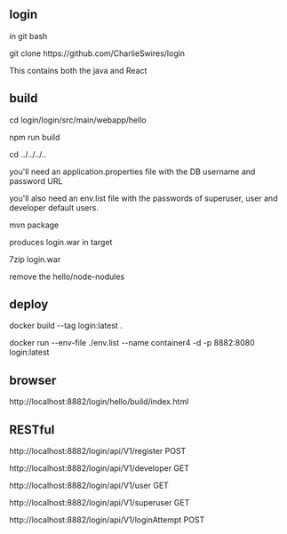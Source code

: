 login
-----
<p>in git bash</p>
<p>git clone https://github.com/CharlieSwires/login

<p>This contains both the java and React</p>

build
-----
<p>cd login/login/src/main/webapp/hello</p>
<p>npm run build</p>
<p>cd ../../../..</p>
<p>you'll need an application.properties file with the DB username and password
URL</p>
<p>you'll also need an env.list file with the passwords of superuser, 
user and developer default users.</p>
<p>mvn package</p>

<p>produces login.war in target</p>

<p>7zip login.war</p>
<p>remove the hello/node-nodules</p>

deploy
------
<p>docker build --tag login:latest .</p>
<p>docker run  --env-file ./env.list --name container4 -d -p 8882:8080 login:latest</p>


browser
-------
<p>http://localhost:8882/login/hello/build/index.html</p>

RESTful
-------

<p>http://localhost:8882/login/api/V1/register POST</p>
<p>http://localhost:8882/login/api/V1/developer GET</p>
<p>http://localhost:8882/login/api/V1/user GET</p>
<p>http://localhost:8882/login/api/V1/superuser GET</p>
<p>http://localhost:8882/login/api/V1/loginAttempt POST</p>

